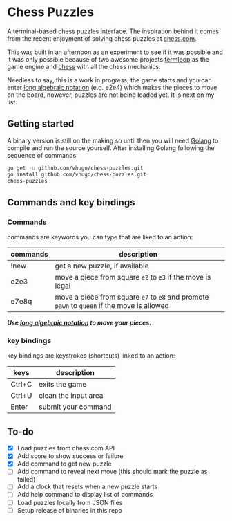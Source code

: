 # Chess Puzzles

A terminal-based chess puzzles interface. The inspiration behind it comes from
the recent enjoyment of solving chess puzzles at
[chess.com](https://www.chess.com/puzzles).

This was built in an afternoon as an experiment to see if it was possible and it
was only possible because of two awesome projects
[termloop](https://github.com/JoelOtter/termloop) as the game engine and
[chess](https://github.com/notnil/chess) with all the chess mechanics.

Needless to say, this is a work in progress, the game starts and you can enter
[long algebraic
notation](https://en.wikipedia.org/wiki/Algebraic_notation_(chess)#Long_algebraic_notation)
(e.g. e2e4) which makes the pieces to move on the board, however, puzzles are
not being loaded yet. It is next on my list.

## Getting started

A binary version is still on the making so until then you will need
[Golang](https://golang.org/doc/install) to compile and run the source yourself.
After installing Golang following the sequence of commands:

```bash
go get -u github.com/vhugo/chess-puzzles.git
go install github.com/vhugo/chess-puzzles.git
chess-puzzles
```

## Commands and key bindings

### Commands

commands are keywords you can type that are liked to an action: 

| commands | description                                                                                |
|----------|--------------------------------------------------------------------------------------------|
| !new     | get a new puzzle, if available                                                             |
| e2e3     | move a piece from square `e2` to `e3` if the move is legal                                 |
| e7e8q    | move a piece from square `e7` to `e8` and promote `pawn` to `queen` if the move is allowed |

***Use [long algebraic notation](https://en.wikipedia.org/wiki/Algebraic_notation_(chess)#Long_algebraic_notation) to move your pieces.***

### key bindings

key bindings are keystrokes (shortcuts) linked to an action: 

| keys   | description          |
|--------|----------------------|
| Ctrl+C | exits the game       |
| Ctrl+U | clean the input area |
| Enter  | submit your command  |

## To-do

- [X] Load puzzles from chess.com API
- [X] Add score to show success or failure
- [X] Add command to get new puzzle 
- [ ] Add command to reveal next move (this should mark the puzzle as failed) 
- [ ] Add a clock that resets when a new puzzle starts
- [ ] Add help command to display list of commands
- [ ] Load puzzles locally from JSON files
- [ ] Setup release of binaries in this repo

